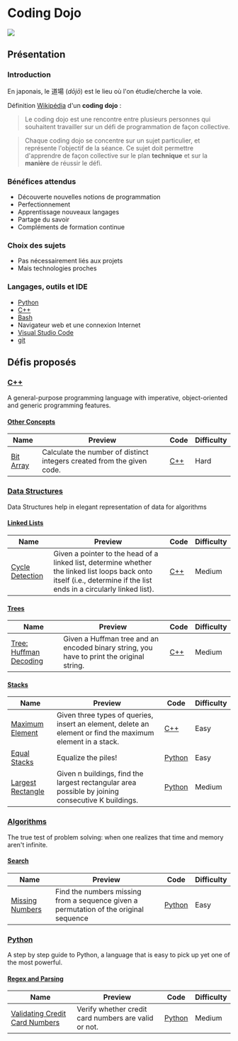 # Coding Dojo

![](https://upload.wikimedia.org/wikipedia/commons/thumb/c/c6/Illustrerad_Verldshistoria_band_I_Ill_107.jpg/158px-Illustrerad_Verldshistoria_band_I_Ill_107.jpg)

## Présentation

### Introduction

En japonais, le 道場 (_dōjō_) est le lieu où l'on étudie/cherche la voie.

Définition [Wikipédia](https://fr.wikipedia.org/wiki/Coding_dojo) d'un **coding dojo** :

> Le coding dojo est une rencontre entre plusieurs personnes qui souhaitent travailler sur un défi de programmation de façon collective.

> Chaque coding dojo se concentre sur un sujet particulier, et représente l'objectif de la séance. Ce sujet doit permettre d'apprendre de façon collective sur le plan **technique** et sur la **manière** de réussir le défi. 

### Bénéfices attendus

* Découverte nouvelles notions de programmation
* Perfectionnement
* Apprentissage nouveaux langages
* Partage du savoir
* Compléments de formation continue

### Choix des sujets 

* Pas nécessairement liés aux projets
* Mais technologies proches

### Langages, outils et IDE

- [Python](https://www.python.org)
- [C++](http://www.cplusplus.com)
- [Bash](https://www.gnu.org/software/bash/)
- Navigateur web et une connexion Internet
- [Visual Studio Code](http://code.visualstudio.com)
- [git](https://git-scm.com)


## Défis proposés

### [C++](https://www.hackerrank.com/domains/cpp)
A general-purpose programming language with imperative, object-oriented and generic programming features.


#### [Other Concepts](https://www.hackerrank.com/domains/cpp/other-concepts)

Name | Preview | Code | Difficulty
---- | ------- | ---- | ----------
[Bit Array](https://www.hackerrank.com/challenges/bitset-1)|Calculate the number of distinct integers created from the given code.|[C++](bitset-1.cpp)|Hard

### [Data Structures](https://www.hackerrank.com/domains/data-structures)
Data Structures help in elegant representation of data for algorithms


#### [Linked Lists](https://www.hackerrank.com/domains/data-structures/linked-lists)

Name | Preview | Code | Difficulty
---- | ------- | ---- | ----------
[Cycle Detection](https://www.hackerrank.com/challenges/detect-whether-a-linked-list-contains-a-cycle)|Given a pointer to the head of a linked list, determine whether the linked list loops back onto itself (i.e., determine if the list ends in a circularly linked list).|[C++](detect-whether-a-linked-list-contains-a-cycle.cpp)|Medium

#### [Trees](https://www.hackerrank.com/domains/data-structures/trees)

Name | Preview | Code | Difficulty
---- | ------- | ---- | ----------
[Tree: Huffman Decoding ](https://www.hackerrank.com/challenges/tree-huffman-decoding)|Given a Huffman tree and an encoded binary string, you have to print the original string.|[C++](tree-huffman-decoding.cpp)|Medium

#### [Stacks](https://www.hackerrank.com/domains/data-structures/stacks)

Name | Preview | Code | Difficulty
---- | ------- | ---- | ----------
[Maximum Element](https://www.hackerrank.com/challenges/maximum-element)|Given three types of queries, insert an element, delete an element or find the maximum element in a stack.|[C++](maximum-element.cpp)|Easy
[Equal Stacks](https://www.hackerrank.com/challenges/equal-stacks)|Equalize the piles!|[Python](equal-stacks.py)|Easy
[Largest Rectangle ](https://www.hackerrank.com/challenges/largest-rectangle)|Given n buildings, find the largest rectangular area possible by joining consecutive K buildings.|[Python](largest-rectangle.py)|Medium

### [Algorithms](https://www.hackerrank.com/domains/algorithms)
The true test of problem solving: when one realizes that time and memory aren't infinite.



#### [Search](https://www.hackerrank.com/domains/algorithms/search)

Name | Preview | Code | Difficulty
---- | ------- | ---- | ----------
[Missing Numbers](https://www.hackerrank.com/challenges/missing-numbers)|Find the numbers missing from a sequence given a permutation of the original sequence|[Python](missing-numbers.py)|Easy

### [Python](https://www.hackerrank.com/domains/python)
A step by step guide to Python, a language that is easy to pick up yet one of the most powerful.


#### [Regex and Parsing](https://www.hackerrank.com/domains/python/py-regex)

Name | Preview | Code | Difficulty
---- | ------- | ---- | ----------
[Validating Credit Card Numbers](https://www.hackerrank.com/challenges/validating-credit-card-number)|Verify whether credit card numbers are valid or not.|[Python](validating-credit-card-number.py)|Medium

